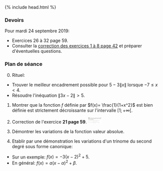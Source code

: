 {% include head.html %}

### Devoirs

Pour mardi 24 septembre 2019:

* Exercices 26 à 32 page 59.
* Consulter la [correction des exercices 1 à  8 page 42](assets/corrections/p42n1-8Correction.pdf)
 et préparer d'éventuelles questions. 

### Plan de séance

0. Rituel: 
* Trouver le meilleur encadrement possible pour $5-3\|x\|$ lorsque $-7 \leq x < 4$.
* Résoudre l'inéquation $\|3x-2\|>5$.

1. Montrer que la fonction $f$ définie par $f(x)= \frac{1}{1+x^2}$ est bien définie est strictement décroissante sur l'intervalle $[1;+\infty[$.

1. Correction de l'exercice **21 page 59**. <img src="./assets/img/p59n25.png" alt="25 page 59" height="20"/>

1. Démontrer les variations de la fonction valeur absolue.

2. Etablir par une démonstration les variations d'un trinome du second degré sous forme canonique:

* Sur un exemple: $f(x)=-3(x-2)^2+5$.
* En général: $f(x)=a(x-\alpha)^2+\beta$. 

<!-- 4. Simplifier la négation de la proposition formelle de la stricte décroissance pour une fonction f sur un ensemble E.

7. Montrer que la fonction inverse n'est pas décroissante sur son ensemble de définition.

15. Montrer que la fonction inverse est décroissante sur $]-\infty, 0[$.

1. Exercice méthode page 49<img src="./assets/img/p49methode.png" alt="methode page 49" height="20"/>

1. Exercice méthode page 50<img src="./assets/img/p50methode.png" alt="methode page 50" height="20"/>

1. Exercice méthode page 51<img src="./assets/img/p51methode.png" alt="methode page 51" height="20"/>

1. Exercice méthode page 52<img src="./assets/img/p52methode.png" alt="methode page 52" height="20"/>

1. Exercice méthode page 53 <img src="./assets/img/p53methode.png" alt="methode page 53" height="20"/>

1. Démontrer que pour tout entier naturel n, si n est pair alors $n^2$ est pair.

1. Soient $a,b,c$ trois réels avec $a \neq 0$. Notons $\Delta=b^2-4ac$. 
 * Développer, réduire $a[x-(-\frac{b}{2a})]^2-\frac{\Delta}{4a}$.
 * Développer, réduire $a(x-x_1)(x-x_2)$.
 * Développer, réduire $a(x-\frac{-b-\sqrt{\Delta}}{2a})(x-\frac{-b+\sqrt{\Delta}}{2a})$ (On a supposé $\Delta \geq 0$).
 
12. Rappeler la définition du nombre racine carrée de 2.

13. Proposer un énoncé mathématique qui exprime le bien fondé de la définition précédente.

14. Démontrer l'unicité dans la définition de la racine 2.

16. Montrer que la fonction racine carrée est strictement croissante sur son ensemble de définition.

10. Rappeler la définition d'une fonction impaire.

11. Montrer que la fonction $h(x)=1+x^3$ n'est pas impaire.




1. À 14 heures à lorgues, il faisait $t_1=28.2°C$ et à 21h $t_2=25.3°C$. Quel est l'écart entre ces deux mesures et quel est l'écart absolu ? Présenter une expression formelle en $t_1$,$t_2$ pour ces deux quantités.

1. On considère les points $A_1(2;0)$ et $A_2(\pi;0)$, dans un repère orthonormé. 
  * Calculer la distance $A_1A_2$ en rappelant la formule générale (on note $A_1(x_1;y_1)$ et $A_2(x_2;y_2))$.
  * Calculer les coordonnées du vecteur $\vec{A_1A_2}$ en rappelant la formule générale.
-->
